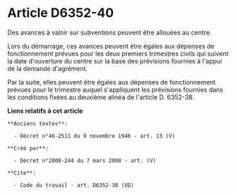 # Article D6352-40

Des avances à valoir sur subventions peuvent être allouées au centre. 

Lors du démarrage, ces avances peuvent être égales aux dépenses de fonctionnement prévues pour les deux premiers trimestres
civils qui suivent la date d'ouverture du centre sur la base des prévisions fournies à l'appui de la demande d'agrément. 

Par la suite, elles peuvent être égales aux dépenses de fonctionnement prévues pour le trimestre auquel s'appliquent les
prévisions fournies dans les conditions fixées au deuxième alinéa de l'article D. 6352-38.

**Liens relatifs à cet article**

	**Anciens textes**:

	  - Décret n°46-2511 du 9 novembre 1946 - art. 13 (V)

	**Créé par**:

	  - Décret n°2008-244 du 7 mars 2008 - art. (V)

	**Cite**:

	  - Code du travail - art. D6352-38 (VD)
